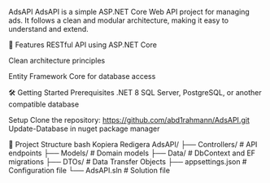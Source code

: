 AdsAPI
AdsAPI is a simple ASP.NET Core Web API project for managing ads. It follows a clean and modular architecture, making it easy to understand and extend.

🚀 Features
RESTful API using ASP.NET Core

Clean architecture principles

Entity Framework Core for database access

🛠️ Getting Started
Prerequisites
.NET 8
SQL Server, PostgreSQL, or another compatible database

Setup
Clone the repository: https://github.com/abd1rahmann/AdsAPI.git
Update-Database in nuget package manager


📁 Project Structure
bash
Kopiera
Redigera
AdsAPI/
├── Controllers/         # API endpoints
├── Models/              # Domain models
├── Data/                # DbContext and EF migrations
├── DTOs/                # Data Transfer Objects
├── appsettings.json     # Configuration file
└── AdsAPI.sln           # Solution file
